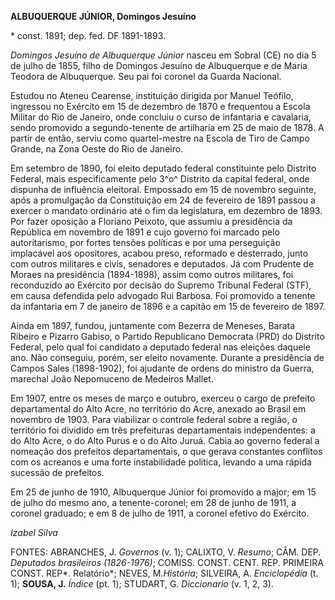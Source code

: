**ALBUQUERQUE JÚNIOR, Domingos Jesuíno**

\* const. 1891; dep. fed. DF 1891-1893.

*Domingos Jesuíno de Albuquerque Júnior* nasceu em Sobral (CE) no dia 5
de julho de 1855, filho de Domingos Jesuíno de Albuquerque e de Maria
Teodora de Albuquerque. Seu pai foi coronel da Guarda Nacional.

Estudou no Ateneu Cearense, instituição dirigida por Manuel Teófilo,
ingressou no Exército em 15 de dezembro de 1870 e frequentou a Escola
Militar do Rio de Janeiro, onde concluiu o curso de infantaria e
cavalaria, sendo promovido a segundo-tenente de artilharia em 25 de maio
de 1878. A partir de então, serviu como quartel-mestre na Escola de Tiro
de Campo Grande, na Zona Oeste do Rio de Janeiro.

Em setembro de 1890, foi eleito deputado federal constituinte pelo
Distrito Federal, mais especificamente pelo 3^o^ Distrito da capital
federal, onde dispunha de influência eleitoral. Empossado em 15 de
novembro seguinte, após a promulgação da Constituição em 24 de fevereiro
de 1891 passou a exercer o mandato ordinário até o fim da legislatura,
em dezembro de 1893. Por fazer oposição a Floriano Peixoto, que assumiu
a presidência da República em novembro de 1891 e cujo governo foi
marcado pelo autoritarismo, por fortes tensões políticas e por uma
perseguição implacável aos opositores, acabou preso, reformado e
desterrado, junto com outros militares e civis, senadores e deputados.
Já com Prudente de Moraes na presidência (1894-1898), assim como outros
militares, foi reconduzido ao Exército por decisão do Supremo Tribunal
Federal (STF), em causa defendida pelo advogado Rui Barbosa. Foi
promovido a tenente da infantaria em 7 de janeiro de 1896 e a capitão em
15 de fevereiro de 1897.

Ainda em 1897, fundou, juntamente com Bezerra de Meneses, Barata Ribeiro
e Pizarro Gabiso, o Partido Republicano Democrata (PRD) do Distrito
Federal, pelo qual foi candidato a deputado federal nas eleições daquele
ano. Não conseguiu, porém, ser eleito novamente. Durante a presidência
de Campos Sales (1898-1902), foi ajudante de ordens do ministro da
Guerra, marechal João Nepomuceno de Medeiros Mallet.

Em 1907, entre os meses de março e outubro, exerceu o cargo de prefeito
departamental do Alto Acre, no território do Acre, anexado ao Brasil em
novembro de 1903. Para viabilizar o controle federal sobre a região, o
território foi dividido em três prefeituras departamentais
independentes: a do Alto Acre, o do Alto Purus e o do Alto Juruá. Cabia
ao governo federal a nomeação dos prefeitos departamentais, o que gerava
constantes conflitos com os acreanos e uma forte instabilidade política,
levando a uma rápida sucessão de prefeitos.

Em 25 de junho de 1910, Albuquerque Júnior foi promovido a major; em 15
de julho do mesmo ano, a tenente-coronel; em 28 de junho de 1911, a
coronel graduado; e em 8 de julho de 1911, a coronel efetivo do
Exército.

*Izabel Silva*

FONTES: ABRANCHES, J. *Governos* (v. 1); CALIXTO, V. *Resumo*; CÂM. DEP.
*Deputados brasileiros (1826-1976)*; COMISS. CONST. CENT. REP. PRIMEIRA
CONST. REP*. Relatório*; NEVES, M.*História*; SILVEIRA, A.
*Enciclopédia* (t. 1); **SOUSA, J.** *Índice* (pt. 1); STUDART, G.
*Diccionario* (v. 1, 2, 3).
